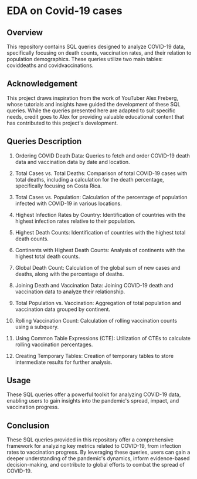 # EDA on Covid-19 cases

## Overview
This repository contains SQL queries designed to analyze COVID-19 data, specifically focusing on death counts, vaccination rates, and their relation to population demographics. These queries utilize two main tables: coviddeaths and covidvaccinations.

## Acknowledgement
This project draws inspiration from the work of YouTuber Alex Freberg, whose tutorials and insights have guided the development of these SQL queries. While the queries presented here are adapted to suit specific needs, credit goes to Alex for providing valuable educational content that has contributed to this project's development.

## Queries Description
1. Ordering COVID Death Data: Queries to fetch and order COVID-19 death data and vaccination data by date and location.

2. Total Cases vs. Total Deaths: Comparison of total COVID-19 cases with total deaths, including a calculation for the death percentage, specifically focusing on Costa Rica.

3. Total Cases vs. Population: Calculation of the percentage of population infected with COVID-19 in various locations.

4. Highest Infection Rates by Country: Identification of countries with the highest infection rates relative to their population.

5. Highest Death Counts: Identification of countries with the highest total death counts.

6. Continents with Highest Death Counts: Analysis of continents with the highest total death counts.

7. Global Death Count: Calculation of the global sum of new cases and deaths, along with the percentage of deaths.

8. Joining Death and Vaccination Data: Joining COVID-19 death and vaccination data to analyze their relationship.

9. Total Population vs. Vaccination: Aggregation of total population and vaccination data grouped by continent.

10. Rolling Vaccination Count: Calculation of rolling vaccination counts using a subquery.

11. Using Common Table Expressions (CTE): Utilization of CTEs to calculate rolling vaccination percentages.

12. Creating Temporary Tables: Creation of temporary tables to store intermediate results for further analysis.


## Usage
These SQL queries offer a powerful toolkit for analyzing COVID-19 data, enabling users to gain insights into the pandemic's spread, impact, and vaccination progress. 


## Conclusion
These SQL queries provided in this repository offer a comprehensive framework for analyzing key metrics related to COVID-19, from infection rates to vaccination progress. By leveraging these queries, users can gain a deeper understanding of the pandemic's dynamics, inform evidence-based decision-making, and contribute to global efforts to combat the spread of COVID-19. 







